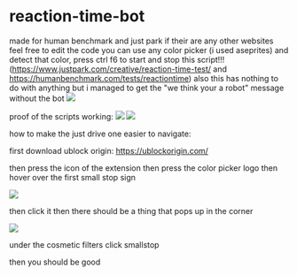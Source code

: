 # reaction-time-bot
made for human benchmark and just park if their are any other websites feel free to edit the code you can use any color picker (i used aseprites) and detect that color, press ctrl f6 to start and stop this script!!!
(https://www.justpark.com/creative/reaction-time-test/ and https://humanbenchmark.com/tests/reactiontime) also this has nothing to do with anything but i managed to get the "we think your a robot" message without the bot 
<img src="https://files.catbox.moe/fb8zd8.png"></img>

proof of the scripts working:
<img src="https://files.catbox.moe/1ntlnd.png"></img>
<img src="https://files.catbox.moe/izn8c5.png"></img>

how to make the just drive one easier to navigate:

first download ublock origin: https://ublockorigin.com/

then press the icon of the extension
then press the color picker logo
then hover over the first small stop sign 

<img src="https://files.catbox.moe/3rs721.png"></img>

then click it
then there should be a thing that pops up in the corner 

<img src="https://files.catbox.moe/q2qd5g.png"></img>

under the cosmetic filters click smallstop

then you should be good
